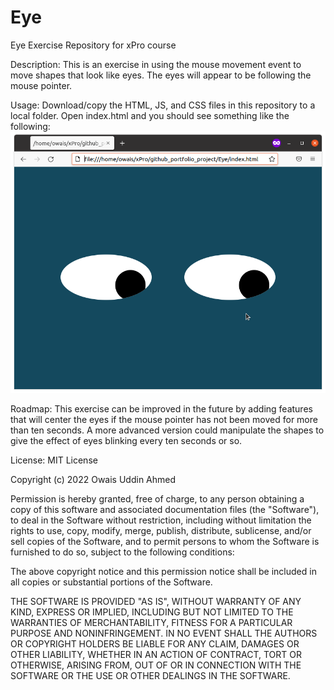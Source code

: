 # Eye
Eye Exercise Repository for xPro course

Description: This is an exercise in using the mouse movement event to move shapes that look like eyes. The eyes will appear to be following the mouse pointer.

Usage: Download/copy the HTML, JS, and CSS files in this repository to a local folder. Open index.html and you should see something like the following:
<br/>
<img src="./eyes.png" />

Roadmap: This exercise can be improved in the future by adding features that will center the eyes if the mouse pointer has not been moved for more than ten seconds. A more advanced version could manipulate the shapes to give the effect of eyes blinking every ten seconds or so.

License: MIT License

Copyright (c) 2022 Owais Uddin Ahmed

Permission is hereby granted, free of charge, to any person obtaining a copy
of this software and associated documentation files (the "Software"), to deal
in the Software without restriction, including without limitation the rights
to use, copy, modify, merge, publish, distribute, sublicense, and/or sell
copies of the Software, and to permit persons to whom the Software is
furnished to do so, subject to the following conditions:

The above copyright notice and this permission notice shall be included in all
copies or substantial portions of the Software.

THE SOFTWARE IS PROVIDED "AS IS", WITHOUT WARRANTY OF ANY KIND, EXPRESS OR
IMPLIED, INCLUDING BUT NOT LIMITED TO THE WARRANTIES OF MERCHANTABILITY,
FITNESS FOR A PARTICULAR PURPOSE AND NONINFRINGEMENT. IN NO EVENT SHALL THE
AUTHORS OR COPYRIGHT HOLDERS BE LIABLE FOR ANY CLAIM, DAMAGES OR OTHER
LIABILITY, WHETHER IN AN ACTION OF CONTRACT, TORT OR OTHERWISE, ARISING FROM,
OUT OF OR IN CONNECTION WITH THE SOFTWARE OR THE USE OR OTHER DEALINGS IN THE
SOFTWARE.
